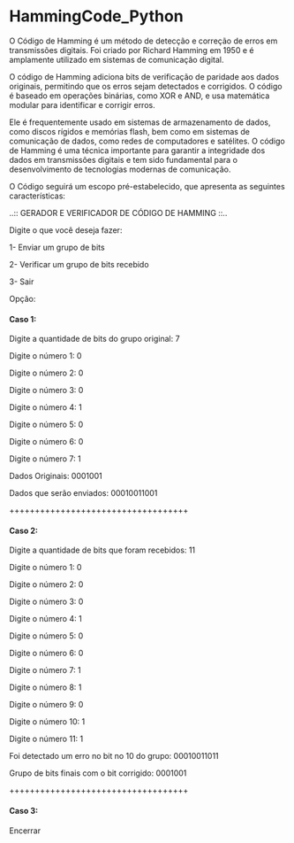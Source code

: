 
# HammingCode_Python

O Código de Hamming é um método de detecção e correção de erros em transmissões digitais. Foi criado por Richard Hamming em 1950 e é amplamente utilizado em sistemas de comunicação digital. 

O código de Hamming adiciona bits de verificação de paridade aos dados originais, permitindo que os erros sejam detectados e corrigidos. O código é baseado em operações binárias, como XOR e AND, e usa matemática modular para identificar e corrigir erros. 

Ele é frequentemente usado em sistemas de armazenamento de dados, como discos rígidos e memórias flash, bem como em sistemas de comunicação de dados, como redes de computadores e satélites. O código de Hamming é uma técnica importante para garantir a integridade dos dados em transmissões digitais e tem sido fundamental para o desenvolvimento de tecnologias modernas de comunicação.

O Código seguirá um escopo pré-estabelecido, que apresenta as seguintes características:

..:: GERADOR E VERIFICADOR DE CÓDIGO DE HAMMING ::..

Digite o que você deseja fazer:

1- Enviar um grupo de bits

2- Verificar um grupo de bits recebido

3- Sair

Opção:
#### Caso 1:
Digite a quantidade de bits do grupo original: 7

Digite o número 1: 0

Digite o número 2: 0

Digite o número 3: 0

Digite o número 4: 1

Digite o número 5: 0

Digite o número 6: 0

Digite o número 7: 1

Dados Originais: 0001001

Dados que serão enviados: 00010011001

+++++++++++++++++++++++++++++++++++
#### Caso 2:
Digite a quantidade de bits que foram recebidos: 11

Digite o número 1: 0

Digite o número 2: 0

Digite o número 3: 0

Digite o número 4: 1

Digite o número 5: 0

Digite o número 6: 0

Digite o número 7: 1

Digite o número 8: 1

Digite o número 9: 0

Digite o número 10: 1

Digite o número 11: 1

Foi detectado um erro no bit no 10 do grupo: 00010011011

Grupo de bits finais com o bit corrigido: 0001001

+++++++++++++++++++++++++++++++++++
#### Caso 3:
Encerrar
